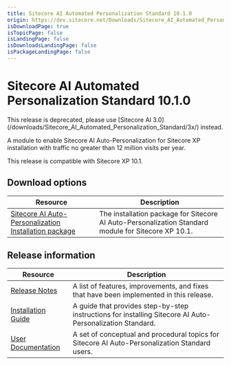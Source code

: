 ```yaml
---
title: Sitecore AI Automated Personalization Standard 10.1.0
origin: https://dev.sitecore.net/Downloads/Sitecore_AI_Automated_Personalization_Standard/10x/Sitecore_AI_Automated_Personalization_Standard_101.aspx
isDownloadPage: true
isTopicPage: false
isLandingPage: false
isDownloadsLandingPage: false
isPackageLandingPage: false
---
```


# Sitecore AI Automated Personalization Standard 10.1.0

  <Alert variant='warning' mb={4}>
    <AlertIcon />
    This release is deprecated, please use [Sitecore AI 3.0](/downloads/Sitecore_AI_Automated_Personalization_Standard/3x/) instead.
  </Alert>
  

A module to enable Sitecore AI Auto-Personalization for Sitecore XP installation with traffic no greater than 12 million visits per year.

  <Alert variant='warning' mb={4}>
    <AlertIcon />
    This release is compatible with Sitecore XP 10.1.
  </Alert>
  

## Download options

 | Resource | Description |
 | --- | --- |
 | [Sitecore AI Auto-Personalization Installation package](https://scdp.blob.core.windows.net/downloads/Sitecore%20AI%20Automated%20Personalization%20Standard/10x/Sitecore%20AI%20Automated%20Personalization%20Standard%20101/Secure/Sitecore.AI.standard.10.1.zip) | The installation package for Sitecore AI Auto-Personalization Standard module for Sitecore XP 10.1. |

## Release information

 | Resource | Description |
 | --- | --- |
 | [Release Notes](/downloads/Sitecore_AI_Automated_Personalization_Standard/10x/Sitecore_AI_Automated_Personalization_Standard_101/Release_Notes) | A list of features, improvements, and fixes that have been implemented in this release. |
 | [Installation Guide](https://scdp.blob.core.windows.net/downloads/Sitecore%20AI%20Automated%20Personalization%20Standard/10x/Sitecore%20AI%20Automated%20Personalization%20Standard%20101/Secure/Installation_Guide_for_Sitecore_AI_Automated_Personalization_Standard.pdf) | A guide that provides step-by-step instructions for installing Sitecore AI Auto-Personalization Standard. |
 | [User Documentation](https://doc.sitecore.com/users/101/sitecore-experience-platform/en/sitecore-ai---automated-personalization.html) | A set of conceptual and procedural topics for Sitecore AI Auto-Personalization Standard users. |